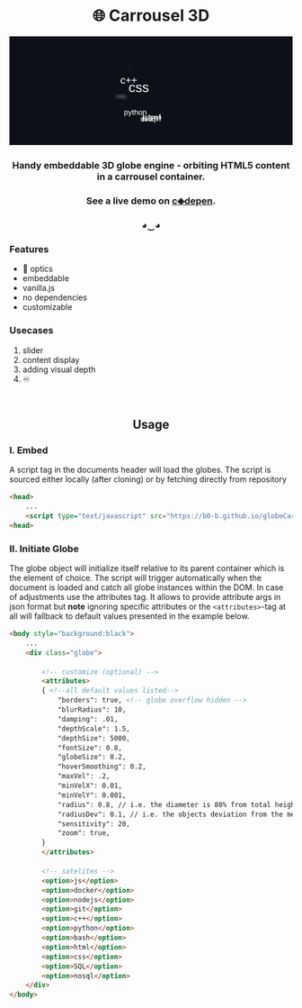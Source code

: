 <h1 align="center">🌐 Carrousel 3D</h1> 


<p class="text-gray mb-2" align="center"> 
<img src=demo.gif> </p>

<h3 align="center" > Handy embeddable 3D globe engine - orbiting HTML5 content in a carrousel container. </h3>

<h3 align="center"> See a live demo on <a href="https://codepen.io/b0-b/pen/bGgxKPW">c◈depen</a>.</h3> 

<h3 align="center" > ◕‿◕ </h3>




### Features

- 🧊 optics
- embeddable
- vanilla.js
- no dependencies
- customizable

### Usecases
1. slider
2. content display 
3. adding visual depth
4. ♾️



<br>

<h2 align="center">Usage</h2> 

### I. Embed
A script tag in the documents header will load the globes. The script is sourced either locally (after cloning) or by fetching directly from repository
```html
<head>
    ...
    <script type="text/javascript" src="https://b0-b.github.io/globeCarrousel3D/globeCarrousel.js"></script>
<head>
```

### II. Initiate Globe
The globe object will initialize itself relative to its parent container which is the element of choice. The script will trigger automatically when the document is loaded and catch all globe instances within the DOM. In case of adjustments use the attributes tag. It allows to provide attribute args in json format but **note** ignoring specific attributes or the `<attributes>`-tag at all will fallback to default values presented in the example below.
```html
<body style="background:black">
    ...
    <div class="globe">

        <!-- customize (optional) -->
        <attributes>
        { <!--all default values listed-->
            "borders": true, <!-- globe overflow hidden -->
            "blurRadius": 10,
            "damping": .01, 
            "depthScale": 1.5,
            "depthSize": 5000,
            "fontSize": 0.8,
            "globeSize": 0.2,
            "hoverSmoothing": 0.2,
            "maxVel": .2,
            "minVelX": 0.01,
            "minVelY": 0.001,
            "radius": 0.8, // i.e. the diameter is 80% from total height 
            "radiusDev": 0.1, // i.e. the objects deviation from the mean radius
            "sensitivity": 20,
            "zoom": true,
        }
        </attributes>

        <!-- satelites -->
        <option>js</option>
        <option>docker</option>
        <option>nodejs</option>
        <option>git</option>
        <option>c++</option>
        <option>python</option>
        <option>bash</option>
        <option>html</option>
        <option>css</option>
        <option>SQL</option>
        <option>nosql</option>
    </div>
</body>
```